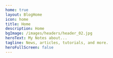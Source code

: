 ```yaml
---
home: true
layout: BlogHome
icon: home
title: Home
description: Home
bgImage: /images/headers/header_02.jpg
heroText: My Notes about...
tagline: News, articles, tutorials, and more.
heroFullScreen: false
---
```


<Banner />
